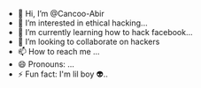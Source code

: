 - 👋 Hi, I’m @Cancoo-Abir
- 👀 I’m interested in ethical hacking... 
- 🌱 I’m currently learning how to hack facebook...
- 💞️ I’m looking to collaborate on hackers
- 📫 How to reach me ...
- 😄 Pronouns: ...
- ⚡ Fun fact: I'm lil boy 👽..

<!---
Cancoo-Abir/Cancoo-Abir is a ✨ special ✨ repository because its `README.md` (this file) appears on your GitHub profile.
You can click the Preview link to take a look at your changes.
--->
